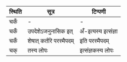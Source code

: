 | स्थिति | सूत्र | टिप्पणी |
| ----- | ------- | ------ |
| चकँ | - | - |
| चकँ | उपदेशेऽजनुनासिक इत् | अँ-इत्यस्य इत्संज्ञा |
| चकँ | शेषात् कर्तरि परस्मैपदम् | इति परस्मैपदम् |
| चक् | तस्य लोपः | इत्संज्ञकस्य लोपः |
